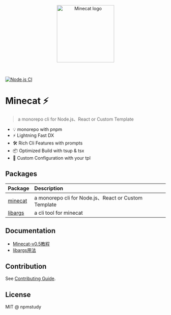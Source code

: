 <p align="center">
  <a href="https://github.com/npmstudy/minecat" target="_blank" rel="noopener noreferrer">
    <img width="180" src="./docs/img/1.png" alt="Minecat logo">
  </a>
</p>
<br/>

[![Node.js CI](https://github.com/npmstudy/minecat/actions/workflows/ci.yml/badge.svg)](https://github.com/npmstudy/minecat/actions/workflows/ci.yml)

# Minecat ⚡

> a monorepo cli for Node.js、React or Custom Template

- 💡 monorepo with pnpm
- ⚡️ Lightning Fast DX
- 🛠️ Rich Cli Features with prompts
- 📦 Optimized Build with tsup & tsx
- 🔩 Custom Configuration with your tpl

## Packages

| Package   | Description        |
| ----------------------------------------------- | :-------------------------------------------------------------------------------------------------------------------------------- |
| [minecat](./packages/core)| a monorepo cli for Node.js、React or Custom Template |
| [libargs](./packages/libargs/) | a cli tool for minecat |

## Documentation

- [Minecat-v0.5教程](https://github.com/npmstudy/minecat/wiki/minecat-v0.5%E6%95%99%E7%A8%8B)
- [libargs用法](https://github.com/npmstudy/minecat/wiki/libargs用法)

## Contribution

See [Contributing Guide](CONTRIBUTING.md).

## License

MIT @ npmstudy
